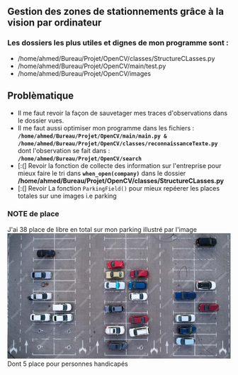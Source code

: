 ## Gestion des zones de stationnements grâce à la vision par ordinateur
### Les dossiers les plus utiles et dignes de mon programme sont :
* /home/ahmed/Bureau/Projet/OpenCV/classes/StructureCLasses.py
* /home/ahmed/Bureau/Projet/OpenCV/main/test.py
* /home/ahmed/Bureau/Projet/OpenCV/images

## Problèmatique
* Il me faut revoir la façon de sauvetager mes traces d'observations dans le dossier vues.
* Il me faut aussi optimiser mon programme dans les fichiers : **``/home/ahmed/Bureau/Projet/OpenCV/main/main.py & /home/ahmed/Bureau/Projet/OpenCV/classes/reconnaissanceTexte.py``** dont l'observation se fait dans : **``/home/ahmed/Bureau/Projet/OpenCV/search``**
* [:(] Revoir la fonction de collecte des information sur l'entreprise pour mieux faire le tri dans **``when_open(company)``** dans le dossier **/home/ahmed/Bureau/Projet/OpenCV/classes/StructureCLasses.py**
* [:(] Revoir La fonction ``ParkingField()`` pour mieux repéerer les places totales sur une images i.e parking


### NOTE de place
J'ai 38 place de libre en total sur mon parking illustré par l'image
![alt text](images/park.jpg)
Dont 5 place pour personnes handicapés